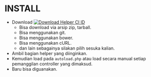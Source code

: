 INSTALL
==================

- Download [![Download Helper CI ID](https://img.shields.io/github/downloads/codeigniter-id/ci-helper/latest/total.svg)](https://github.com/codeigniter-id/ci-helper/archive/master.zip)
    - Bisa download via arsip zip, tarball.
    - Bisa menggunakan git.
    - Bisa menggunakan bower.
    - Bisa menggunakan cURL.
    - dan lain sebagainya silakan pilih sesuka kalian.
- Ambil bagian helper yang diinginkan.
- Kemudian load pada `autoload.php` atau load secara manual setiap pemanggilan controller yang dimaksud.
- Baru bisa diguanakan.